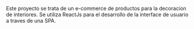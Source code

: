Este proyecto se trata de un e-commerce de productos para la decoracion de interiores.
Se utiliza ReactJs para el desarrollo de la interface de usuario a traves de una SPA.
